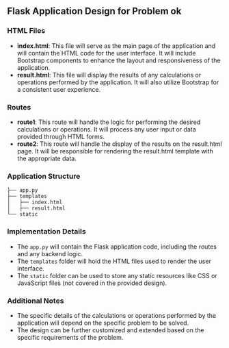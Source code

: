## Flask Application Design for Problem ok

### HTML Files
- **index.html**: This file will serve as the main page of the application and will contain the HTML code for the user interface. It will include Bootstrap components to enhance the layout and responsiveness of the application.
- **result.html**: This file will display the results of any calculations or operations performed by the application. It will also utilize Bootstrap for a consistent user experience.

### Routes
- **route1**: This route will handle the logic for performing the desired calculations or operations. It will process any user input or data provided through HTML forms.
- **route2**: This route will handle the display of the results on the result.html page. It will be responsible for rendering the result.html template with the appropriate data.

### Application Structure
```
├── app.py
├── templates
│   ├── index.html
│   ├── result.html
└── static
```

### Implementation Details
- The `app.py` will contain the Flask application code, including the routes and any backend logic.
- The `templates` folder will hold the HTML files used to render the user interface.
- The `static` folder can be used to store any static resources like CSS or JavaScript files (not covered in the provided design).

### Additional Notes
- The specific details of the calculations or operations performed by the application will depend on the specific problem to be solved.
- The design can be further customized and extended based on the specific requirements of the problem.